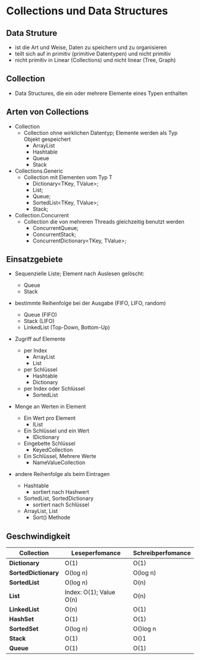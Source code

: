 # Collections und Data Structures

## Data Struture

- ist die Art und Weise, Daten zu speichern und zu organisieren
- teilt sich auf in primitiv (primitive Datentypen) und nicht primitiv
- nicht primitiv in Linear (Collections) und nicht linear (Tree, Graph)

## Collection

- Data Structures, die ein oder mehrere Elemente eines Typen enthalten

## Arten von Collections

- Collection
  - Collection ohne wirklichen Datentyp; Elemente werden als Typ Objekt gespeichert
    - ArrayList
    - Hashtable
    - Queue
    - Stack
- Collections.Generic
  - Collection mit Elementen vom Typ T
    - Dictionary<TKey, TValue>;
    - List<T>;
    - Queue<T>;
    - SortedList<TKey, TValue>;
    - Stack<T>;
- Collection.Concurrent
  - Collection die von mehreren Threads gleichzeitig benutzt werden
    - ConcurrentQueue<T>;
    - ConcurrentStack<T>;
    - ConcurrentDictionary<TKey, TValue>;

## Einsatzgebiete

- Sequenzielle Liste; Element nach Auslesen gelöscht:
  - Queue
  - Stack
- bestimmte Reihenfolge bei der Ausgabe (FIFO, LIFO, random)
  - Queue (FIFO)
  - Stack (LIFO)
  - LinkedList (Top-Down, Bottom-Up)
- Zugriff auf Elemente
  - per Index
    - ArrayList
    - List
  - per Schlüssel
    - Hashtable
    - Dictionary
  - per Index oder Schlüssel
    - SortedList

- Menge an Werten in Element
  - Ein Wert pro Element
    - IList
  - Ein Schlüssel und ein Wert
    - IDictionary
  - Eingebette Schlüssel
    - KeyedCollection
  - Ein Schlüssel, Mehrere Werte
    - NameValueCollection
- andere Reihenfolge als beim Eintragen
  - Hashtable
    - sortiert nach Hashwert
  - SortedList, SortedDictionary
    - sortiert nach Schlüssel
  - ArrayList, List
    - Sort() Methode

## Geschwindigkeit

| **Collection**       | **Leseperfomance**      | **Schreibperfomance** |
| -------------------- | ----------------------- | --------------------- |
| **Dictionary**       | O(1)                    | O(1)                  |
| **SortedDictionary** | O(log n)                | O(log n)              |
| **SortedList**       | O(log n)                | O(n)                  |
| **List**             | Index: O(1); Value O(n) | O(n)                  |
| **LinkedList**       | O(n)                    | O(1)                  |
| **HashSet**          | O(1)                    | O(1)                  |
| **SortedSet**        | O(log n)                | O()log n              |
| **Stack**            | O(1)                    | O()1                  |
| **Queue**            | O(1)                    | O(1)                  |